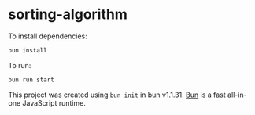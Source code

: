 # sorting-algorithm

To install dependencies:

```bash
bun install
```

To run:

```bash
bun run start
```

This project was created using `bun init` in bun v1.1.31. [Bun](https://bun.sh) is a fast all-in-one JavaScript runtime.
